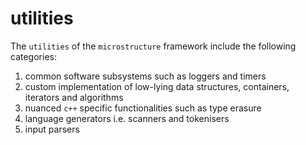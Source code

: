 # utilities

The `utilities` of the `microstructure` framework include the following categories:
1. common software subsystems such as loggers and timers
2. custom implementation of low-lying data structures, containers, iterators and algorithms
3. nuanced `c++` specific functionalities such as type erasure
4. language generators i.e. scanners and tokenisers
5. input parsers